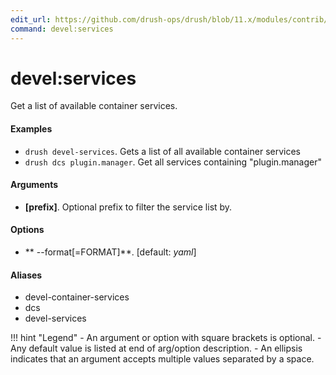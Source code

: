 ```yaml
---
edit_url: https://github.com/drush-ops/drush/blob/11.x/modules/contrib/devel/src/Commands/DevelCommands.php
command: devel:services
---
```

# devel:services

Get a list of available container services.

#### Examples

- <code>drush devel-services</code>. Gets a list of all available container services
- <code>drush dcs plugin.manager</code>. Get all services containing "plugin.manager"

#### Arguments

- **[prefix]**. Optional prefix to filter the service list by.

#### Options

- ** --format[=FORMAT]**.  [default: *yaml*]

#### Aliases

- devel-container-services
- dcs
- devel-services

!!! hint "Legend"
    - An argument or option with square brackets is optional.
    - Any default value is listed at end of arg/option description.
    - An ellipsis indicates that an argument accepts multiple values separated by a space.